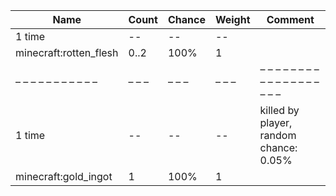 | Name                   | Count | Chance | Weight | Comment                                |
| ---------------------- | ----- | ------ | ------ | -------------------------------------- |
| 1 time                 |    -- |     -- |     -- |                                        |
| minecraft:rotten_flesh |  0..2 |   100% |      1 |                                        |
| – – – – – – – – – – –  | – – – | – – –  | – – –  | – – – – – – – – – – – – – – – – – – –  |
| 1 time                 |    -- |     -- |     -- | killed by player, random chance: 0.05% |
| minecraft:gold_ingot   |     1 |   100% |      1 |                                        |